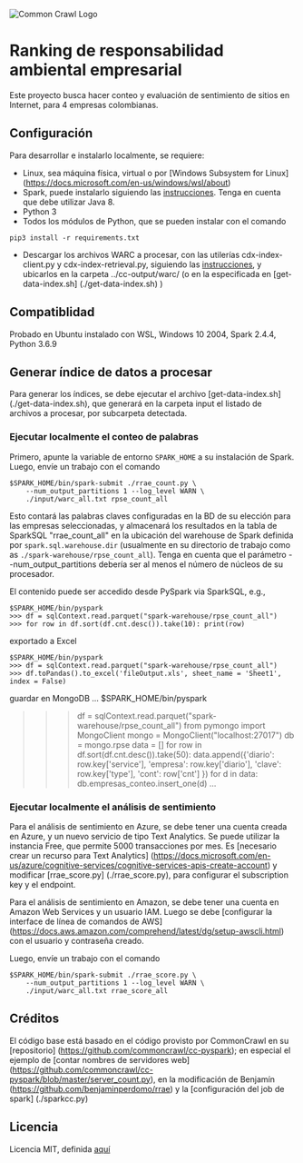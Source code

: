 ![Common Crawl Logo](https://commoncrawl.org/wp-content/uploads/2016/12/logocommoncrawl.png)

# Ranking de responsabilidad ambiental empresarial

Este proyecto busca hacer conteo y evaluación de sentimiento de sitios en Internet, para 4 empresas colombianas.


## Configuración

Para desarrollar e instalarlo localmente, se requiere:
* Linux, sea máquina física, virtual o por [Windows Subsystem for Linux] (https://docs.microsoft.com/en-us/windows/wsl/about)
* Spark, puede instalarlo siguiendo las [instrucciones](https://spark.apache.org/docs/latest/). Tenga en cuenta que debe utilizar Java 8.
* Python 3
* Todos los módulos de Python, que se pueden instalar con el comando
```
pip3 install -r requirements.txt
```
* Descargar los archivos WARC a procesar, con las utilerías cdx-index-client.py y cdx-index-retrieval.py, siguiendo las [instrucciones](https://liyanxu.blog/2019/01/19/retrieve-archived-pages-using-commoncrawl-index/), y ubicarlos en la carpeta ../cc-output/warc/ (o en la especificada en [get-data-index.sh] (./get-data-index.sh) )


## Compatiblidad

Probado en Ubuntu instalado con WSL, Windows 10 2004, Spark 2.4.4, Python 3.6.9


## Generar índice de datos a procesar

Para generar los índices, se debe ejecutar el archivo [get-data-index.sh] (./get-data-index.sh), que generará en la carpeta input el listado de archivos a procesar, por subcarpeta detectada.


### Ejecutar localmente el conteo de palabras

Primero, apunte la variable de entorno `SPARK_HOME` a su instalación de Spark. 
Luego, envíe un trabajo con el comando

```
$SPARK_HOME/bin/spark-submit ./rrae_count.py \
	--num_output_partitions 1 --log_level WARN \
	./input/warc_all.txt rpse_count_all
```

Esto contará las palabras claves configuradas en la BD de su elección para las empresas seleccionadas, y almacenará los resultados en la tabla de SparkSQL "rrae_count_all" en la ubicación del warehouse de Spark definida por `spark.sql.warehouse.dir` (usualmente en su directorio de trabajo como as `./spark-warehouse/rpse_count_all`). Tenga en cuenta que el parámetro --num_output_partitions debería ser al menos el número de núcleos de su procesador.


El contenido puede ser accedido desde PySpark via SparkSQL, e.g.,

```
$SPARK_HOME/bin/pyspark
>>> df = sqlContext.read.parquet("spark-warehouse/rpse_count_all")
>>> for row in df.sort(df.cnt.desc()).take(10): print(row)

```

exportado a Excel 
```
$SPARK_HOME/bin/pyspark
>>> df = sqlContext.read.parquet("spark-warehouse/rpse_count_all")
>>> df.toPandas().to_excel('fileOutput.xls', sheet_name = 'Sheet1', index = False)
```


guardar en MongoDB 
...
$SPARK_HOME/bin/pyspark
>>> df = sqlContext.read.parquet("spark-warehouse/rpse_count_all")
>>> from pymongo import MongoClient
>>> mongo = MongoClient("localhost:27017")
>>> db = mongo.rpse
>>> data = []
>>> for row in df.sort(df.cnt.desc()).take(50): data.append({'diario': row.key['service'], 'empresa': row.key['diario'], 'clave': row.key['type'], 'cont': row['cnt']  })
>>> for d in data: db.empresas_conteo.insert_one(d)
...

### Ejecutar localmente el análisis de sentimiento

Para el análisis de sentimiento en Azure, se debe tener una cuenta creada en Azure, y un nuevo servicio de tipo Text Analytics. Se puede utilizar la instancia Free, que permite 5000 transacciones por mes. Es [necesario crear un recurso para Text Analytics] (https://docs.microsoft.com/en-us/azure/cognitive-services/cognitive-services-apis-create-account) y modificar [rrae_score.py] (./rrae_score.py), para configurar el subscription key y el endpoint.

Para el análisis de sentimiento en Amazon, se debe tener una cuenta en Amazon Web Services y un usuario IAM. Luego se debe [configurar la interface de línea de comandos de AWS] (https://docs.aws.amazon.com/comprehend/latest/dg/setup-awscli.html) con el usuario y contraseña creado.

Luego, envíe un trabajo con el comando

```
$SPARK_HOME/bin/spark-submit ./rrae_score.py \
	--num_output_partitions 1 --log_level WARN \
	./input/warc_all.txt rrae_score_all
```


## Créditos

El código base está basado en el código provisto por CommonCrawl en su [repositorio] (https://github.com/commoncrawl/cc-pyspark); en especial el ejemplo de [contar nombres de servidores web] (https://github.com/commoncrawl/cc-pyspark/blob/master/server_count.py), en la modificación de Benjamín (https://github.com/benjaminperdomo/rrae) y la [configuración del job de spark] (./sparkcc.py)

## Licencia

Licencia MIT, definida [aquí](./LICENSE)
